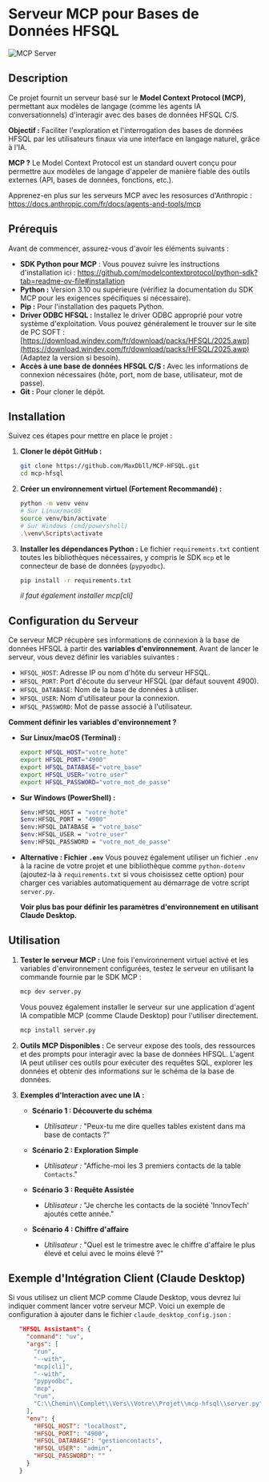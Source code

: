 # Serveur MCP pour Bases de Données HFSQL


![](https://badge.mcpx.dev?type=server 'MCP Server')

## Description

Ce projet fournit un serveur basé sur le **Model Context Protocol (MCP)**, permettant aux modèles de langage (comme les agents IA conversationnels) d'interagir avec des bases de données HFSQL C/S.

**Objectif :** Faciliter l'exploration et l'interrogation des bases de données HFSQL par les utilisateurs finaux via une interface en langage naturel, grâce à l'IA.

**MCP ?** Le Model Context Protocol est un standard ouvert conçu pour permettre aux modèles de langage d'appeler de manière fiable des outils externes (API, bases de données, fonctions, etc.).

Apprenez-en plus sur les serveurs MCP avec les resosurces d'Anthropic : https://docs.anthropic.com/fr/docs/agents-and-tools/mcp

## Prérequis

Avant de commencer, assurez-vous d'avoir les éléments suivants :

* **SDK Python pour MCP** : Vous pouvez suivre les instructions d'installation ici : https://github.com/modelcontextprotocol/python-sdk?tab=readme-ov-file#installation
* **Python :** Version 3.10 ou supérieure (vérifiez la documentation du SDK MCP pour les exigences spécifiques si nécessaire).
* **Pip :** Pour l'installation des paquets Python.
* **Driver ODBC HFSQL :** Installez le driver ODBC approprié pour votre système d'exploitation. Vous pouvez généralement le trouver sur le site de PC SOFT : [https://download.windev.com/fr/download/packs/HFSQL/2025.awp](https://download.windev.com/fr/download/packs/HFSQL/2025.awp) (Adaptez la version si besoin).
* **Accès à une base de données HFSQL C/S :** Avec les informations de connexion nécessaires (hôte, port, nom de base, utilisateur, mot de passe).
* **Git :** Pour cloner le dépôt.

## Installation

Suivez ces étapes pour mettre en place le projet :

1.  **Cloner le dépôt GitHub :**
    ```bash
    git clone https://github.com/MaxDbll/MCP-HFSQL.git
    cd mcp-hfsql
    ```

2.  **Créer un environnement virtuel (Fortement Recommandé) :**
    ```bash
    python -m venv venv
    # Sur Linux/macOS
    source venv/bin/activate
    # Sur Windows (cmd/powershell)
    .\venv\Scripts\activate
    ```

3.  **Installer les dépendances Python :**
    Le fichier `requirements.txt` contient toutes les bibliothèques nécessaires, y compris le SDK `mcp` et le connecteur de base de données (`pypyodbc`).
    ```bash
    pip install -r requirements.txt
    ```
    *il faut également installer mcp[cli]*

## Configuration du Serveur

Ce serveur MCP récupère ses informations de connexion à la base de données HFSQL à partir des **variables d'environnement**. Avant de lancer le serveur, vous devez définir les variables suivantes :

* `HFSQL_HOST`: Adresse IP ou nom d'hôte du serveur HFSQL.
* `HFSQL_PORT`: Port d'écoute du serveur HFSQL (par défaut souvent 4900).
* `HFSQL_DATABASE`: Nom de la base de données à utiliser.
* `HFSQL_USER`: Nom d'utilisateur pour la connexion.
* `HFSQL_PASSWORD`: Mot de passe associé à l'utilisateur.

**Comment définir les variables d'environnement ?**

* **Sur Linux/macOS (Terminal) :**
    ```bash
    export HFSQL_HOST="votre_hote"
    export HFSQL_PORT="4900"
    export HFSQL_DATABASE="votre_base"
    export HFSQL_USER="votre_user"
    export HFSQL_PASSWORD="votre_mot_de_passe"
    ```
* **Sur Windows (PowerShell) :**
    ```bash
    $env:HFSQL_HOST = "votre_hote"
    $env:HFSQL_PORT = "4900"
    $env:HFSQL_DATABASE = "votre_base"
    $env:HFSQL_USER = "votre_user"
    $env:HFSQL_PASSWORD = "votre_mot_de_passe"
    ```
* **Alternative : Fichier `.env`**
    Vous pouvez également utiliser un fichier `.env` à la racine de votre projet et une bibliothèque comme `python-dotenv` (ajoutez-la à `requirements.txt` si vous choisissez cette option) pour charger ces variables automatiquement au démarrage de votre script `server.py`.

    **Voir plus bas pour définir les paramètres d'environnement en utilisant Claude Desktop.**

## Utilisation

1.  **Tester le serveur MCP :**
    Une fois l'environnement virtuel activé et les variables d'environnement configurées, testez le serveur en utilisant la commande fournie par le SDK MCP :
    ```bash
    mcp dev server.py
    ```

    Vous pouvez également installer le serveur sur une application d'agent IA compatible MCP (comme Claude Desktop) pour l'utiliser directement.

    ```bash
    mcp install server.py
    ```


2.  **Outils MCP Disponibles :**
    Ce serveur expose des tools, des ressources et des prompts pour interagir avec la base de données HFSQL. L'agent IA peut utiliser ces outils pour exécuter des requêtes SQL, explorer les données et obtenir des informations sur le schéma de la base de données. 

3.  **Exemples d'Interaction avec une IA :**

    * **Scénario 1 : Découverte du schéma**
        * *Utilisateur :* "Peux-tu me dire quelles tables existent dans ma base de contacts ?"

    * **Scénario 2 : Exploration Simple**
        * *Utilisateur :* "Affiche-moi les 3 premiers contacts de la table `Contacts`."

    * **Scénario 3 : Requête Assistée**
        * *Utilisateur :* "Je cherche les contacts de la société 'InnovTech' ajoutés cette année."

    * **Scénario 4 : Chiffre d'affaire**
        * *Utilisateur :* "Quel est le trimestre avec le chiffre d'affaire le plus élevé et celui avec le moins élevé ?"

## Exemple d'Intégration Client (Claude Desktop)

Si vous utilisez un client MCP comme Claude Desktop, vous devrez lui indiquer comment lancer votre serveur MCP. Voici un exemple de configuration à ajouter dans le fichier `claude_desktop_config.json` :

```json
   "HFSQL Assistant": {
     "command": "uv",
     "args": [
       "run",
       "--with",
       "mcp[cli]",
       "--with",
       "pypyodbc",
       "mcp",
       "run",
       "C:\\Chemin\\Complet\\Vers\\Votre\\Projet\\mcp-hfsql\\server.py"
     ],
     "env": {
       "HFSQL_HOST": "localhost",
       "HFSQL_PORT": "4900",
       "HFSQL_DATABASE": "gestioncontacts",
       "HFSQL_USER": "admin",
       "HFSQL_PASSWORD": ""
     }
   }
```
